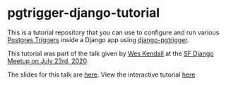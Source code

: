 # pgtrigger-django-tutorial

This is a tutorial repository that you can use to configure and run
various [Postgres Triggers](https://www.postgresql.org/docs/current/sql-createtrigger.html)
inside a Django app using [django-pgtrigger](https://django-pgtrigger.readthedocs.io).

This tutorial was part of the talk given by [Wes Kendall](github.com/wesleykendall) at
the [SF Django Meetup on July 23rd, 2020](https://www.meetup.com/The-San-Francisco-Django-Meetup-Group/events/271678803).

The slides for this talk are
[here](https://docs.google.com/presentation/d/1sULhAxts2wQ1ktf9X1tdZHPr8NuzJ-wypHh3vAKSm24/edit?usp=sharing).
View the interactive tutorial [here](https://wesleykendall.github.io/django-pgtrigger-tutorial/)
